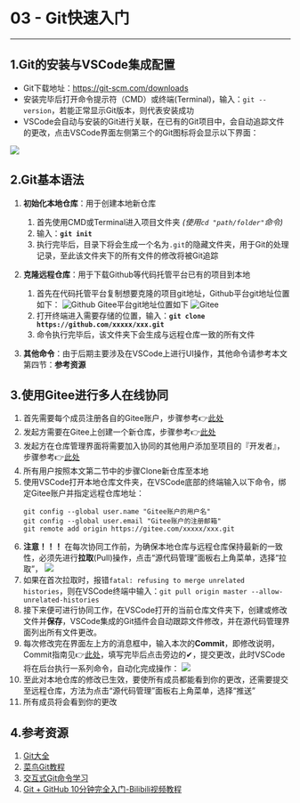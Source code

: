 # 03 - Git快速入门

---


## 1.Git的安装与VSCode集成配置
- Git下载地址：https://git-scm.com/downloads
- 安装完毕后打开命令提示符（CMD）或终端(Terminal)，输入：`git --version`，若能正常显示Git版本，则代表安装成功
- VSCode会自动与安装的Git进行关联，在已有的Git项目中，会自动追踪文件的更改，点击VSCode界面左侧第三个的Git图标将会显示以下界面：

![](https://user-images.githubusercontent.com/1217769/29250412-5b01d194-8042-11e7-90e6-a03e0d78af41.gif)

## 2.Git基本语法
1. **初始化本地仓库**：用于创建本地新仓库
   1. 首先使用CMD或Terminal进入项目文件夹 *(使用`cd "path/folder"`命令)*
   2. 输入：**`git init`**
   3. 执行完毕后，目录下将会生成一个名为`.git`的隐藏文件夹，用于Git的处理记录，至此该文件夹下的所有文件的修改将被Git追踪
   
2. **克隆远程仓库**：用于下载Github等代码托管平台已有的项目到本地
   1. 首先在代码托管平台复制想要克隆的项目git地址，Github平台git地址位置如下：
   ![Github](https://docs.github.com/assets/images/help/repository/https-url-clone.png)
   Gitee平台git地址位置如下
   ![Gitee](https://images.gitee.com/uploads/images/2018/0815/115602_7e40b5ff_551147.png "Gitee")
   2. 打开终端进入需要存储的位置，输入：**`git clone https://github.com/xxxxx/xxx.git`**
   3. 命令执行完毕后，该文件夹下会生成与远程仓库一致的所有文件
3. **其他命令**：由于后期主要涉及在VSCode上进行UI操作，其他命令请参考本文第四节：**参考资源**
## 3.使用Gitee进行多人在线协同
1. 首先需要每个成员注册各自的Gitee账户，步骤参考👉[此处](https://gitee.com/help/articles/4113)
2. 发起方需要在Gitee上创建一个新仓库，步骤参考👉[此处](https://gitee.com/help/articles/4120)
3. 发起方在仓库管理界面将需要加入协同的其他用户添加至项目的『开发者』，步骤参考👉[此处](https://gitee.com/help/articles/4175)
4. 所有用户按照本文第二节中的步骤Clone新仓库至本地
5. 使用VSCode打开本地仓库文件夹，在VSCode底部的终端输入以下命令，绑定Gitee账户并指定远程仓库地址：
   ```
   git config --global user.name "Gitee账户的用户名"
   git config --global user.email "Gitee账户的注册邮箱"
   git remote add origin https://gitee.com/xxxxx/xxx.git
   ```
1. **注意！！！** 在每次协同工作前，为确保本地仓库与远程仓库保持最新的一致性，必须先进行**拉取**(Pull)操作，点击“源代码管理”面板右上角菜单，选择“拉取”，
   ![](https://cache.yisu.com/upload/information/20210222/263/2395.jpg)
2. 如果在首次拉取时，报错`fatal: refusing to merge unrelated histories`，则在VSCode终端中输入：`git pull origin master --allow-unrelated-histories`
3. 接下来便可进行协同工作，在VSCode打开的当前仓库文件夹下，创建或修改文件并**保存**，VSCode集成的Git插件会自动跟踪文件修改，并在源代码管理界面列出所有文件更改。
4. 每次修改完在界面左上方的消息框中，输入本次的**Commit**，即修改说明，Commit指南见👉[此处](https://gitee.com/help/articles/4231)，填写完毕后点击旁边的✔，提交更改，此时VSCode将在后台执行一系列命令，自动化完成操作：
    ![](https://user-images.githubusercontent.com/1217769/29250412-5b01d194-8042-11e7-90e6-a03e0d78af41.gif)
5. 至此对本地仓库的修改已生效，要使所有成员都能看到你的更改，还需要提交至远程仓库，方法为点击“源代码管理”面板右上角菜单，选择“推送”
6. 所有成员将会看到你的更改

## 4.参考资源
1. [Git大全](https://gitee.com/all-about-git)
2. [菜鸟Git教程](https://www.runoob.com/git/git-tutorial.html)
3. [交互式Git命令学习](https://oschina.gitee.io/learn-git-branching/)
4. [Git + GitHub 10分钟完全入门-Bilibili视频教程](https://www.bilibili.com/video/BV1KD4y1S7FL)